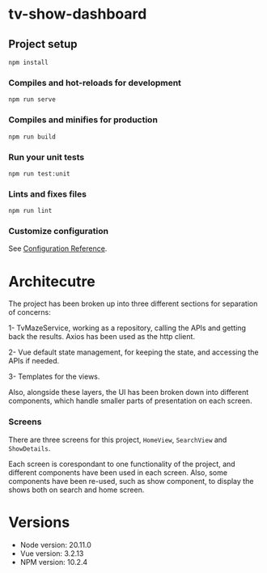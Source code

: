 # tv-show-dashboard

## Project setup

```
npm install
```

### Compiles and hot-reloads for development

```
npm run serve
```

### Compiles and minifies for production

```
npm run build
```

### Run your unit tests

```
npm run test:unit
```

### Lints and fixes files

```
npm run lint
```

### Customize configuration

See [Configuration Reference](https://cli.vuejs.org/config/).

# Architecutre

The project has been broken up into three different sections for separation of concerns:

1- TvMazeService, working as a repository, calling the APIs and getting back the results. Axios has been used as the http client.

2- Vue default state management, for keeping the state, and accessing the APIs if needed.

3- Templates for the views.

Also, alongside these layers, the UI has been broken down into different components, which handle smaller parts of presentation on each screen.

### Screens

There are three screens for this project, `HomeView`, `SearchView` and `ShowDetails`. 

Each screen is corespondant to one functionality of the project, and different components have been used in each screen. 
Also, some components have been re-used, such as show component, to display the shows both on search and home screen.

# Versions

- Node version: 20.11.0
- Vue version: 3.2.13
- NPM version: 10.2.4

